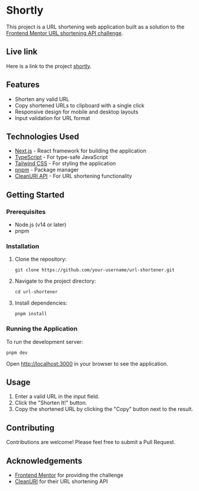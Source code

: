 # Shortly

This project is a URL shortening web application built as a solution to the [Frontend Mentor URL shortening API challenge](https://www.frontendmentor.io/challenges/url-shortening-api-landing-page-2ce3ob-G).

## Live link

Here is a link to the project [shortly](https://sho-rtly.netlify.app/).


## Features

- Shorten any valid URL
- Copy shortened URLs to clipboard with a single click
- Responsive design for mobile and desktop layouts
- Input validation for URL format

## Technologies Used

- [Next.js](https://nextjs.org/) - React framework for building the application
- [TypeScript](https://www.typescriptlang.org/) - For type-safe JavaScript
- [Tailwind CSS](https://tailwindcss.com/) - For styling the application
- [pnpm](https://pnpm.io/) - Package manager
- [CleanURI API](https://cleanuri.com/docs) - For URL shortening functionality

## Getting Started

### Prerequisites

- Node.js (v14 or later)
- pnpm

### Installation

1. Clone the repository:
   ```
   git clone https://github.com/your-username/url-shortener.git
   ```

2. Navigate to the project directory:
   ```
   cd url-shortener
   ```

3. Install dependencies:
   ```
   pnpm install
   ```

### Running the Application

To run the development server:

```
pnpm dev
```

Open [http://localhost:3000](http://localhost:3000) in your browser to see the application.

## Usage

1. Enter a valid URL in the input field.
2. Click the "Shorten It!" button.
3. Copy the shortened URL by clicking the "Copy" button next to the result.

## Contributing

Contributions are welcome! Please feel free to submit a Pull Request.


## Acknowledgements

- [Frontend Mentor](https://www.frontendmentor.io/) for providing the challenge
- [CleanURI](https://cleanuri.com/) for their URL shortening API